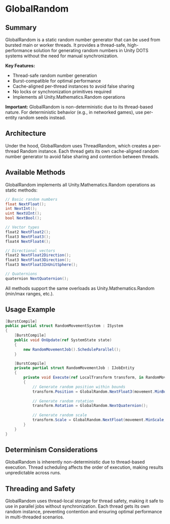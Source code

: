 # GlobalRandom

## Summary

GlobalRandom is a static random number generator that can be used from bursted main or worker threads. It provides a thread-safe, high-performance solution for generating random numbers in Unity DOTS systems without the need for manual synchronization.

**Key Features:**
- Thread-safe random number generation
- Burst-compatible for optimal performance
- Cache-aligned per-thread instances to avoid false sharing
- No locks or synchronization primitives required
- Implements all Unity.Mathematics.Random operations

**Important:** GlobalRandom is non-deterministic due to its thread-based nature. For deterministic behavior (e.g., in networked games), use per-entity random seeds instead.

## Architecture

Under the hood, GlobalRandom uses ThreadRandom, which creates a per-thread Random instance. Each thread gets its own cache-aligned random number generator to avoid false sharing and contention between threads.

## Available Methods

GlobalRandom implements all Unity.Mathematics.Random operations as static methods:

```cs
// Basic random numbers
float NextFloat();
int NextInt();
uint NextUInt();
bool NextBool();

// Vector types
float2 NextFloat2();
float3 NextFloat3();
float4 NextFloat4();

// Directional vectors
float2 NextFloat2Direction();
float3 NextFloat3Direction();
float3 NextFloat3InUnitSphere();

// Quaternions
quaternion NextQuaternion();
```

All methods support the same overloads as Unity.Mathematics.Random (min/max ranges, etc.).

## Usage Example

```cs
[BurstCompile]
public partial struct RandomMovementSystem : ISystem
{
    [BurstCompile]
    public void OnUpdate(ref SystemState state)
    {
        new RandomMovementJob().ScheduleParallel();
    }

    [BurstCompile]
    private partial struct RandomMovementJob : IJobEntity
    {
        private void Execute(ref LocalTransform transform, in RandomMovementComponent movement)
        {
            // Generate random position within bounds
            transform.Position = GlobalRandom.NextFloat3(movement.MinBounds, movement.MaxBounds);
            
            // Generate random rotation
            transform.Rotation = GlobalRandom.NextQuaternion();
            
            // Generate random scale
            transform.Scale = GlobalRandom.NextFloat(movement.MinScale, movement.MaxScale);
        }
    }
}
```

## Determinism Considerations

GlobalRandom is inherently non-deterministic due to thread-based execution. Thread scheduling affects the order of execution, making results unpredictable across runs.

## Threading and Safety

GlobalRandom uses thread-local storage for thread safety, making it safe to use in parallel jobs without synchronization. Each thread gets its own random instance, preventing contention and ensuring optimal performance in multi-threaded scenarios.